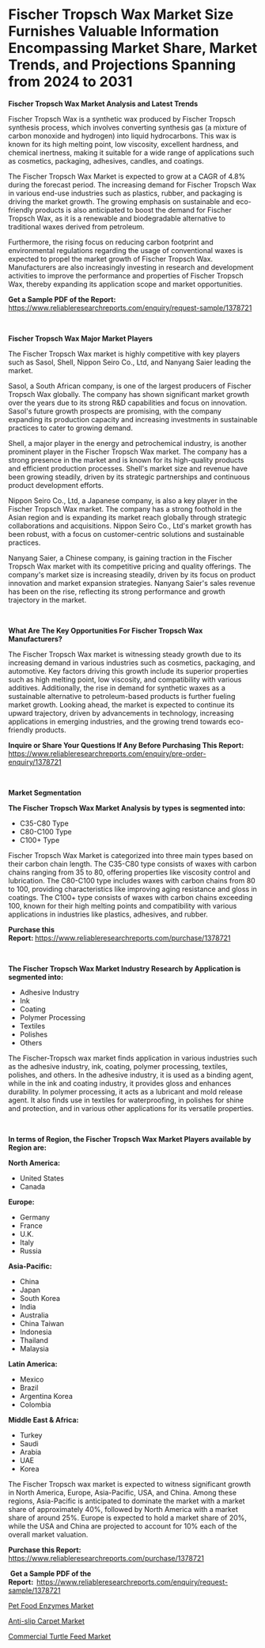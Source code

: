 <p><h1>Fischer Tropsch Wax Market Size Furnishes Valuable Information Encompassing Market Share, Market Trends, and Projections Spanning from 2024 to 2031</h1></p><p><strong>Fischer Tropsch Wax Market Analysis and Latest Trends</strong></p>
<p><p>Fischer Tropsch Wax is a synthetic wax produced by Fischer Tropsch synthesis process, which involves converting synthesis gas (a mixture of carbon monoxide and hydrogen) into liquid hydrocarbons. This wax is known for its high melting point, low viscosity, excellent hardness, and chemical inertness, making it suitable for a wide range of applications such as cosmetics, packaging, adhesives, candles, and coatings.</p><p>The Fischer Tropsch Wax Market is expected to grow at a CAGR of 4.8% during the forecast period. The increasing demand for Fischer Tropsch Wax in various end-use industries such as plastics, rubber, and packaging is driving the market growth. The growing emphasis on sustainable and eco-friendly products is also anticipated to boost the demand for Fischer Tropsch Wax, as it is a renewable and biodegradable alternative to traditional waxes derived from petroleum.</p><p>Furthermore, the rising focus on reducing carbon footprint and environmental regulations regarding the usage of conventional waxes is expected to propel the market growth of Fischer Tropsch Wax. Manufacturers are also increasingly investing in research and development activities to improve the performance and properties of Fischer Tropsch Wax, thereby expanding its application scope and market opportunities.</p></p>
<p><strong>Get a Sample PDF of the Report:&nbsp;</strong> <a href="https://www.reliableresearchreports.com/enquiry/request-sample/1378721">https://www.reliableresearchreports.com/enquiry/request-sample/1378721</a></p>
<p>&nbsp;</p>
<p><strong>Fischer Tropsch Wax Major Market Players</strong></p>
<p><p>The Fischer Tropsch Wax market is highly competitive with key players such as Sasol, Shell, Nippon Seiro Co., Ltd, and Nanyang Saier leading the market. </p><p>Sasol, a South African company, is one of the largest producers of Fischer Tropsch Wax globally. The company has shown significant market growth over the years due to its strong R&D capabilities and focus on innovation. Sasol's future growth prospects are promising, with the company expanding its production capacity and increasing investments in sustainable practices to cater to growing demand.</p><p>Shell, a major player in the energy and petrochemical industry, is another prominent player in the Fischer Tropsch Wax market. The company has a strong presence in the market and is known for its high-quality products and efficient production processes. Shell's market size and revenue have been growing steadily, driven by its strategic partnerships and continuous product development efforts.</p><p>Nippon Seiro Co., Ltd, a Japanese company, is also a key player in the Fischer Tropsch Wax market. The company has a strong foothold in the Asian region and is expanding its market reach globally through strategic collaborations and acquisitions. Nippon Seiro Co., Ltd's market growth has been robust, with a focus on customer-centric solutions and sustainable practices.</p><p>Nanyang Saier, a Chinese company, is gaining traction in the Fischer Tropsch Wax market with its competitive pricing and quality offerings. The company's market size is increasing steadily, driven by its focus on product innovation and market expansion strategies. Nanyang Saier's sales revenue has been on the rise, reflecting its strong performance and growth trajectory in the market.</p></p>
<p>&nbsp;</p>
<p><strong>What Are The Key Opportunities For Fischer Tropsch Wax Manufacturers?</strong></p>
<p><p>The Fischer Tropsch Wax market is witnessing steady growth due to its increasing demand in various industries such as cosmetics, packaging, and automotive. Key factors driving this growth include its superior properties such as high melting point, low viscosity, and compatibility with various additives. Additionally, the rise in demand for synthetic waxes as a sustainable alternative to petroleum-based products is further fueling market growth. Looking ahead, the market is expected to continue its upward trajectory, driven by advancements in technology, increasing applications in emerging industries, and the growing trend towards eco-friendly products.</p></p>
<p><strong>Inquire or Share Your Questions If Any Before Purchasing This Report:</strong> <a href="https://www.reliableresearchreports.com/enquiry/pre-order-enquiry/1378721">https://www.reliableresearchreports.com/enquiry/pre-order-enquiry/1378721</a></p>
<p>&nbsp;</p>
<p><strong>Market Segmentation</strong></p>
<p><strong>The Fischer Tropsch Wax Market Analysis by types is segmented into:</strong></p>
<p><ul><li>C35-C80 Type</li><li>C80-C100 Type</li><li>C100+ Type</li></ul></p>
<p><p>Fischer Tropsch Wax Market is categorized into three main types based on their carbon chain length. The C35-C80 type consists of waxes with carbon chains ranging from 35 to 80, offering properties like viscosity control and lubrication. The C80-C100 type includes waxes with carbon chains from 80 to 100, providing characteristics like improving aging resistance and gloss in coatings. The C100+ type consists of waxes with carbon chains exceeding 100, known for their high melting points and compatibility with various applications in industries like plastics, adhesives, and rubber.</p></p>
<p><strong>Purchase this Report:&nbsp;</strong><a href="https://www.reliableresearchreports.com/purchase/1378721">https://www.reliableresearchreports.com/purchase/1378721</a></p>
<p>&nbsp;</p>
<p><strong>The Fischer Tropsch Wax Market Industry Research by Application is segmented into:</strong></p>
<p><ul><li>Adhesive Industry</li><li>Ink</li><li>Coating</li><li>Polymer Processing</li><li>Textiles</li><li>Polishes</li><li>Others</li></ul></p>
<p><p>The Fischer-Tropsch wax market finds application in various industries such as the adhesive industry, ink, coating, polymer processing, textiles, polishes, and others. In the adhesive industry, it is used as a binding agent, while in the ink and coating industry, it provides gloss and enhances durability. In polymer processing, it acts as a lubricant and mold release agent. It also finds use in textiles for waterproofing, in polishes for shine and protection, and in various other applications for its versatile properties.</p></p>
<p>&nbsp;</p>
<p><strong>In terms of Region, the Fischer Tropsch Wax Market Players available by Region are:</strong></p>
<p>
    <p> <strong> North America: </strong>
        <ul>
            <li>United States</li>
            <li>Canada</li>
        </ul>
        </p> 
    <p> <strong> Europe: </strong>
        <ul>
            <li>Germany</li>
            <li>France</li>
            <li>U.K.</li>
            <li>Italy</li>
            <li>Russia</li>
        </ul>
        </p> 
    <p> <strong> Asia-Pacific: </strong>
        <ul>
            <li>China</li>
            <li>Japan</li>
            <li>South Korea</li>
            <li>India</li>
            <li>Australia</li>
            <li>China Taiwan</li>
            <li>Indonesia</li>
            <li>Thailand</li>
            <li>Malaysia</li>
        </ul>
        </p> 
    <p> <strong> Latin America: </strong>
        <ul>
            <li>Mexico</li>
            <li>Brazil</li>
            <li>Argentina Korea</li>
            <li>Colombia</li>
        </ul>
        </p> 
    <p> <strong> Middle East & Africa: </strong>
        <ul>
            <li>Turkey</li>
            <li>Saudi</li>
            <li>Arabia</li>
            <li>UAE</li>
            <li>Korea</li>
        </ul>
    </p>
    </p>
<p><p>The Fischer Tropsch wax market is expected to witness significant growth in North America, Europe, Asia-Pacific, USA, and China. Among these regions, Asia-Pacific is anticipated to dominate the market with a market share of approximately 40%, followed by North America with a market share of around 25%. Europe is expected to hold a market share of 20%, while the USA and China are projected to account for 10% each of the overall market valuation.</p></p>
<p><strong>Purchase this Report: </strong><a href="https://www.reliableresearchreports.com/purchase/1378721">https://www.reliableresearchreports.com/purchase/1378721</a></p>
<p>&nbsp;<strong>Get a Sample PDF of the Report:&nbsp;&nbsp;</strong><a href="https://www.reliableresearchreports.com/enquiry/request-sample/1378721">https://www.reliableresearchreports.com/enquiry/request-sample/1378721</a></p>
<p><strong></strong></p>
<p><p><a href="https://view.publitas.com/reportprime-1/pet-food-enzymes-market-research-report-the-key-to-successful-business-strategy-forecasted-for-period-from-2023-2030/">Pet Food Enzymes Market</a></p><p><a href="https://view.publitas.com/reportprime-1/anti-slip-carpet-market-size-furnishes-valuable-information-encompassing-market-share-market-trends-and-projections-spanning-from-2023-to-2030/">Anti-slip Carpet Market</a></p><p><a href="https://view.publitas.com/reportprime-1/commercial-turtle-feed-market-size-share-trends-analysis-report-by-application-regional-outlook-competitive-strategies-and-segment-forecasts-2023-2030/">Commercial Turtle Feed Market</a></p></p>